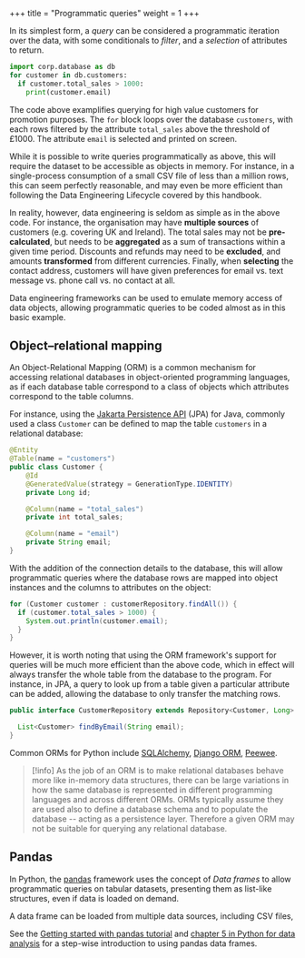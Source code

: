+++
title = "Programmatic queries"
weight = 1
+++


In its simplest form, a _query_ can be considered a programmatic iteration over the data, with some conditionals to _filter_, and a _selection_ of attributes to return.

```python
import corp.database as db
for customer in db.customers:
  if customer.total_sales > 1000:
    print(customer.email)
```

The code above examplifies querying for high value customers for promotion purposes. The `for` block loops over the database `customers`, with each rows filtered by the attribute `total_sales` above the threshold of £1000. The attribute `email` is selected and printed on screen. 

While it is possible to write queries programmatically as above, this will require the dataset to be accessible as objects in memory. For instance, in a single-process consumption of a small CSV file of less than a million rows, this can seem perfectly reasonable, and may even be more efficient than following the Data Engineering Lifecycle covered by this handbook. 

In reality, however, data engineering is seldom as simple as in the above code. For instance, the organisation may have **multiple sources** of customers (e.g. covering UK and Ireland). The total sales may not be **pre-calculated**, but needs to be **aggregated** as a sum of transactions within a given time period. Discounts and refunds may need to be **excluded**, and amounts  **transformed** from different currencies.  Finally, when **selecting** the contact address, customers will have given preferences for email vs. text message vs. phone call vs. no contact at all.

Data engineering frameworks can be used to emulate memory access of data objects, allowing programmatic queries to be coded almost as in this basic example.


## Object–relational mapping

An Object-Relational Mapping (ORM) is a common mechanism for accessing relational databases in object-oriented programming languages, as if each database table correspond to a class of objects which attributes correspond to the table columns. 

For instance, using the [Jakarta Persistence API](https://projects.eclipse.org/projects/ee4j.jpa) (JPA) for Java, commonly used a class `Customer` can be defined to map the table `customers` in a relational database:

```java
@Entity
@Table(name = "customers")
public class Customer {
    @Id
    @GeneratedValue(strategy = GenerationType.IDENTITY)
    private Long id;

    @Column(name = "total_sales")
    private int total_sales;

    @Column(name = "email")
    private String email;
}
```

With the addition of the connection details to the database, this will allow programmatic queries where the database rows are mapped into object instances and the columns to attributes on the object:

```java
for (Customer customer : customerRepository.findAll()) {
  if (customer.total_sales > 1000) {
    System.out.println(customer.email);
  }
}
```

However, it is worth noting that using the ORM framework's support for queries will be much more efficient than the above code, which in effect will always transfer the whole table from the database to the program. For instance, in JPA, a query to look up from a table given a particular attribute can be added, allowing the database to only transfer the matching rows. 

```java
public interface CustomerRepository extends Repository<Customer, Long> {

  List<Customer> findByEmail(String email);
}
```

Common ORMs for Python include [SQLAlchemy](https://www.sqlalchemy.org/), [Django ORM](https://docs.djangoproject.com/en/5.2/topics/db/queries/), [Peewee](https://docs.peewee-orm.com/).

> [!info]
> As the job of an ORM is to make relational databases behave more like in-memory data structures, there can be large variations in how the same database is represented in different programming languages and across different ORMs. ORMs typically assume they are used also to define a database schema and to populate the database -- acting as a persistence layer. Therefore a given ORM may not be suitable for querying any relational database.


## Pandas 

In Python, the [pandas](https://pandas.pydata.org/) framework uses the concept of _Data frames_ to allow programmatic queries on tabular datasets, presenting them as list-like structures, even if data is loaded on demand.

A data frame can be loaded from multiple data sources, including CSV files, 

See the [Getting started with pandas tutorial](https://pandas.pydata.org/pandas-docs/stable/getting_started/intro_tutorials/index.html) and [chapter 5 in Python for data analysis](https://wesmckinney.com/book/pandas-basics) for a step-wise introduction to using pandas data frames.


